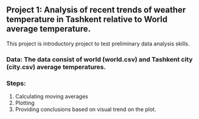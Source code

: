 ## Project 1: Analysis of recent trends of weather temperature in Tashkent relative to World average temperature.
This project is introductory project to test preliminary data analysis skills.
### Data: The data consist of world (world.csv) and Tashkent city (city.csv) average temperatures.

### Steps:
1. Calculating moving averages
2. Plotting
3. Providing conclusions based on visual trend on the plot.
